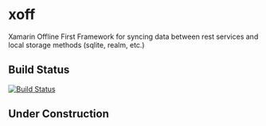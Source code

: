 # xoff
Xamarin Offline First Framework for syncing data between rest services and local storage methods (sqlite, realm, etc.)

## Build Status 
[![Build Status](https://travis-ci.org/{ORG-or-USERNAME}/{REPO-NAME}.png?branch=master)](https://travis-ci.org/X-OFF/xoff)

## Under Construction 

